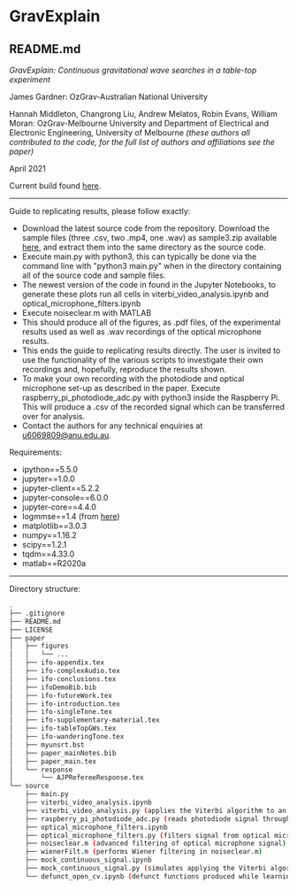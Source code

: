 # GravExplain
## README.md
*GravExplain: Continuous gravitational wave searches in a table-top experiment*

James Gardner: OzGrav-Australian National University

Hannah Middleton, Changrong Liu, Andrew Melatos, Robin Evans, William Moran: OzGrav-Melbourne University and Department of Electrical and Electronic Engineering, University of Melbourne
*(these authors all contributed to the code, for the full list of authors and affiliations see the paper)*

April 2021

Current build found [here](https://github.com/daccordeon/gravexplain).

---
Guide to replicating results, please follow exactly:

- Download the latest source code from the repository. Download the sample files (three .csv, two .mp4, one .wav) as sample3.zip available [here](https://github.com/daccordeon/gravexplain/releases/download/v1.3/sample3.zip), and extract them into the same directory as the source code.
- Execute main.py with python3, this can typically be done via the command line with "python3 main.py" when in the directory containing all of the source code and sample files.
- The newest version of the code in found in the Jupyter Notebooks, to generate these plots run all cells in viterbi_video_analysis.ipynb and optical_microphone_filters.ipynb
- Execute noiseclear.m with MATLAB
- This should produce all of the figures, as .pdf files, of the experimental results used as well as .wav recordings of the optical microphone results.
- This ends the guide to replicating results directly. The user is invited to use the functionality of the various scripts to investigate their own recordings and, hopefully, reproduce the results shown.
- To make your own recording with the photodiode and optical microphone set-up as described in the paper. Execute raspberry_pi_photodiode_adc.py with python3 inside the Raspberry Pi. This will produce a .csv of the recorded signal which can be transferred over for analysis.
- Contact the authors for any technical enquiries at <u6069809@anu.edu.au>.

Requirements:
- ipython==5.5.0
- jupyter==1.0.0
- jupyter-client==5.2.2
- jupyter-console==6.0.0
- jupyter-core==4.4.0
- logmmse==1.4 (from [here](https://github.com/wilsonchingg/logmmse))
- matplotlib==3.0.3
- numpy==1.16.2
- scipy==1.2.1
- tqdm==4.33.0
- matlab==R2020a

---
Directory structure:
```bash
.
├── .gitignore
├── README.md
├── LICENSE
├── paper
│   ├── figures
│   │   └── ...
│   ├── ifo-appendix.tex
│   ├── ifo-complexAudio.tex
│   ├── ifo-conclusions.tex
│   ├── ifoDemoBib.bib
│   ├── ifo-futureWork.tex
│   ├── ifo-introduction.tex
│   ├── ifo-singleTone.tex
│   ├── ifo-supplementary-material.tex
│   ├── ifo-tableTopGWs.tex
│   ├── ifo-wanderingTone.tex
│   ├── myunsrt.bst
│   ├── paper_mainNotes.bib
│   ├── paper_main.tex
│   └── response
│       └── AJPRefereeResponse.tex
└── source
    ├── main.py
    ├── viterbi_video_analysis.ipynb
    ├── viterbi_video_analysis.py (applies the Viterbi algorithm to an .mp4 from the webcam)
    ├── raspberry_pi_photodiode_adc.py (reads photodiode signal through ADC by SPI pins, saves to .csv)
    ├── optical_microphone_filters.ipynb
    ├── optical_microphone_filters.py (filters signal from optical microphone produced by raspberry_pi_photodiode_adc.py, also applies the Viterbi algorithm)
    ├── noiseclear.m (advanced filtering of optical microphone signal)
    ├── wienerFilt.m (performs Wiener filtering in noiseclear.m)
    ├── mock_continuous_signal.ipynb
    ├── mock_continuous_signal.py (simulates applying the Viterbi algorithm to a noisy signal)
    └── defunct_open_cv.ipynb (defunct functions produced while learning the openCV library)
```
[//]: # (tree -I '*.pdf|*.png|*.svg|*.jpg')
